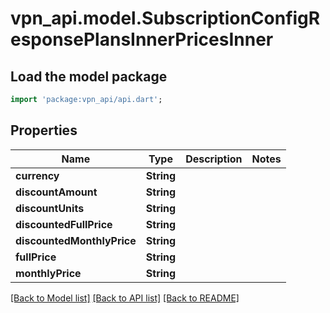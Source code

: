 # vpn_api.model.SubscriptionConfigResponsePlansInnerPricesInner

## Load the model package
```dart
import 'package:vpn_api/api.dart';
```

## Properties
Name | Type | Description | Notes
------------ | ------------- | ------------- | -------------
**currency** | **String** |  | 
**discountAmount** | **String** |  | 
**discountUnits** | **String** |  | 
**discountedFullPrice** | **String** |  | 
**discountedMonthlyPrice** | **String** |  | 
**fullPrice** | **String** |  | 
**monthlyPrice** | **String** |  | 

[[Back to Model list]](../README.md#documentation-for-models) [[Back to API list]](../README.md#documentation-for-api-endpoints) [[Back to README]](../README.md)


